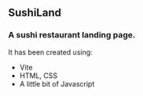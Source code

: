 ## SushiLand
### A sushi restaurant landing page.
It has been created using:
- Vite
- HTML, CSS
- A little bit of Javascript
